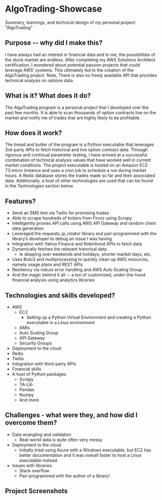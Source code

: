 # AlgoTrading-Showcase
Summary, learnings, and technical design of my personal project: "AlgoTrading"

## Purpose -- why did I make this?
I have always had an interest in financial data and to me, the possibilities of the stock market are endless. After completing my AWS Solutions Architect certification, I wondered about potential passion projects that could leverage AWS’ systems. This ultimately led to the creation of the AlgoTrading project. Note, There is also no freely available API that provides technical analysis on options data.

## What is it? What does it do?
The AlgoTrading program is a personal project that I developed over the past few months. It is able to scan thousands of option contracts live on the market and notify me of trades that are highly likely to be profitable. 

## How does it work?
The bread and butter of the program is a Python executable that leverages 3rd-party APIs to fetch historical and live option contract data. Through rigorous and continual parameter testing, I have arrived at a successful combination of technical analysis values that have worked well in current market conditions. The project executable is hosted on an Amazon EC2 T3.micro instance and uses a cron job to schedule a run during market hours. A Redis database stores the trades made so far and their associated data. Additionally, a host of other technologies are used that can be found in the Technologies section below.

## Features?
* Send an SMS text via Twilio for promising trades
* Able to scrape hundreds of tickers from Finviz using Scrapy 
* Intelligently proxies API calls using AWS API Gateway and random client data generation
* Leveraged the requests_ip_rotator library and pair-programmed with the library’s developer to debug an issue I was having
* Integration with Yahoo Finance and Robinhood APIs to fetch data
* Dynamically fetches the relevant historical data
  * Ie skipping over weekends and holidays, shorter market days, etc.
* Uses Boto3 and multiprocessing to quickly clean up AWS resources, namely usage plans and REST APIs
* Resiliency via robust error handling and AWS Auto Scaling Group
* And the magic behind it all -- a ton of customized, under-the-hood financial analysis using analytics libraries

## Technologies and skills developed?
* AWS
  * EC2
    * Setting up a Python Virtual Environment and creating a Python executable in a Linux environment
  * AMIs
  * Auto Scaling Group
  * API Gateway
  * Security Groups
* Deployment to the cloud
* Redis
* Twilio
* Integration with third-party APIs
* Financial skills
* A host of Python packages
  * Scrapy
  * TA-Lib
  * Pandas
  * Numpy
  * And more

## Challenges - what were they, and how did I overcome them?
* Data wrangling and validation
  * Real-world data is quite often very messy
* Deployment to the cloud
  * Initially tried using Azure with a Windows executable, but EC2 has better documentation and it was overall faster to host a Linux executable instead
* Issues with libraries
  * Stack overflow
  * Pair-programmed with the author of a library!

## Project Screenshots
